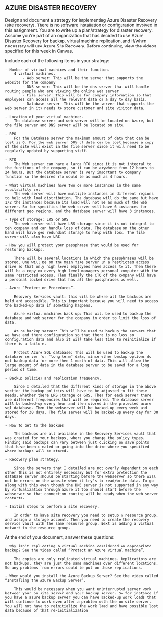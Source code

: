 ## AZURE DISASTER RECOVERY

Design and document a strategy for implementing Azure Disaster Recovery (site recovery). There is no software installation or configuration involved in this assignment. You are to write up a plan/strategy for disaster recovery. Assume you’re part of an organization that has decided to use Azure Disaster Recovery for backup, virtual machine replication, and if/when necessary will use Azure Site Recovery. Before continuing, view the videos specified for this week in Canvas.

Include each of the following items in your strategy:

    - Number of virtual machines and their function.
        4 virtual machines. 
            - Web server: This will be the server that supports the website for the company
            - DNS server: This will be the dns server that will handle routing people who are viewing the online web server
            - File server: This will be for company information so that employees can access all the relevant data on a day to day basis.
            - Database server: This will be the server that supports the web server in its needs to store customer and site visitor data. 

    - Location of your virtual machines.
        The database server and web server will be located on Azure, but the file server and DNS server will be located on site. 

    - RPO 
        For the Database server the maximum amount of data that can be lost is 0. For the web server 50% of data can be lost because a copy of the site will exist in the file server since it will need to be regularly updated by supporting staff.

    - RTO 
        The Web server can have a large RTO since it is not integral to the functions of the company, so it can be anywhere from 12 hours to 24 hours. But the database server is very important to company function so the desired rto would be as much as 4 hours. 

    - What virtual machines have two or more instances in the same availability set
        The web server will have multiple instances in different regions to help with load distribution. The database will do the same but have 1/2 the instances because its load will not be as much of the web server. So for specifics the web server will have 6 instances for different geo regions, and the database server will have 3 instances. 

    - Type of storage: LRS or GRS
        The web server will have LRS storage since it is not integral to teh company and can handle loss of data. The database on the other hand will have geo redundant storage to help with loss. The file server will also have LRS. 

    - How you will protect your passphrase that would be used for restoring backups.

        There will be several locations in which the passphrases will be stored. One will be on the main file server in a restricted access drive so that only high level employees have access to it. Then there will be a copy on every high level managers personal computer with the same restricted access. Then finally the CTO of the company will have a personal locked drive that has all the passphrases as well. 

    - Azure “Protection Procedures”.

        Recovery Services vault: this will be where all the backups are held and accessible. This is important because you will need to access the backed-up data if something happens. 

        Azure virtual machines back up: This will be used to backup the database and web server for the company in order to limit the loss of data. 

        Azure backup server: This will be used to backup the servers that we have and there configuration so that there is no loss so configuration data and also it will take less time to reinitialize if there is a failure. 

        Protect Azure SQL database: This will be used to backup the database server for "long term" data, since other backup options do not backup data for more then 1 month of data. This will allow the large amount of data in the database server to be saved for a long period of time. 

    - Backup policies and replication frequency.

        Since I detailed that the different kinds of storage in the above section the backup policies will have to be adjusted to fit these needs, whether there LRS storage or GRS. Then for each server there are different frequencies that will be required. The database server will be backed-up every hour and then stored in the protected azure sql database. Then the webserver will be backed-up every week and stored for 30 days. The file server will be backed-up every day for 30 days. 

    - How to get to the backups

        The backups are all available in the Recovery Services vault that was created for your backups, where you change the policy types. Finding said backups can vary between just clicking on save points that have been created or going into the drive where you specified where backups will be stored. 

    - Recovery plan strategy. 

        Since the servers that I detailed are not overly dependent on each other this is not entirely necessary but for extra protection the database server should be starting before the webserver so there will not be errors on the website when it try's to read/write data. To go along with this even though the DNS server is not supported in any way by virtualization through azure it too should start before the webserver so that connection routing will be ready when the web server restarts.

    - Initial steps to perform a site recovery.

        In order to have site recovery you need to setup a resource group, and assign a storage account. Then you need to create the recovery service vault with the same resource group. Next is adding a virtual network to the resource group.

At the end of your document, answer these questions:

    - Why isn’t replicating a virtual machine considered an appropriate backup? See the video called “Protect an Azure virtual machine”.

        The copies are only replicated virtual machines. Replications are not backups, they are just the same machines over different locations. So any problems from errors could be put on those replications. 

    - When would you install the Azure Backup Server? See the video called “Installing the Azure Backup Server”.

        This would be necessary when you want uninterrupted server work between your on site server and your backup server. So for instance if you have a azure backup server you can have backed-up work loads that will continue to work even after a problem with the on site server. You will not have to reinitialize the work load and have possible lost data because of that re-initialization

